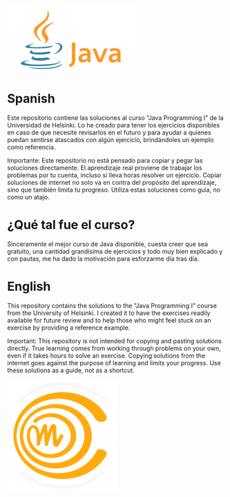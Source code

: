![Logo Java](java_logo.png)

# Spanish
Este repositorio contiene las soluciones al curso "Java Programming I" de la Universidad de Helsinki. Lo he creado para tener los ejercicios disponibles en caso de que necesite revisarlos en el futuro y para ayudar a quienes puedan sentirse atascados con algún ejercicio, brindándoles un ejemplo como referencia.

Importante: Este repositorio no está pensado para copiar y pegar las soluciones directamente. El aprendizaje real proviene de trabajar los problemas por tu cuenta, incluso si lleva horas resolver un ejercicio. Copiar soluciones de internet no solo va en contra del propósito del aprendizaje, sino que también limita tu progreso. Utiliza estas soluciones como guía, no como un atajo.

# ¿Qué tal fue el curso?
Sinceramente el mejor curso de Java disponible, cuesta creer que sea gratuito, una cantidad grandísima de ejercicios y todo muy bien explicado y con pautas, me ha dado la motivación para esforzarme día tras día.

# English
This repository contains the solutions to the "Java Programming I" course from the University of Helsinki. I created it to have the exercises readily available for future review and to help those who might feel stuck on an exercise by providing a reference example.

Important: This repository is not intended for copying and pasting solutions directly. True learning comes from working through problems on your own, even if it takes hours to solve an exercise. Copying solutions from the internet goes against the purpose of learning and limits your progress. Use these solutions as a guide, not as a shortcut.

![Logo Mooc](logo_mooc.png)
